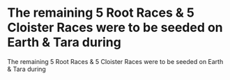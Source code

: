 # The remaining 5 Root Races & 5 Cloister Races were to be seeded on Earth & Tara during

The remaining 5 Root Races & 5 Cloister Races were to be seeded on Earth & Tara during